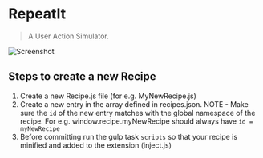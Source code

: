 # RepeatIt
> A User Action Simulator.

![Screenshot](http://i.imgur.com/RK4GhXu.jpg)

## Steps to create a new Recipe

1. Create a new Recipe.js file (for e.g. MyNewRecipe.js)
2. Create a new entry in the array defined in recipes.json. 
NOTE - Make sure the `id` of the new entry matches with the global namespace of the recipe. For e.g. window.recipe.myNewRecipe should always have `id = myNewRecipe`
3. Before committing run the gulp task `scripts` so that your recipe is minified and added to the extension (inject.js)

